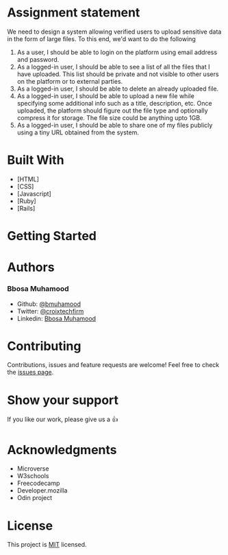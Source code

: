 # Assignment statement

We need to design a system allowing verified users to upload sensitive data in the form of large files. To this end, we'd want to do the following
  1.	As a user, I should be able to login on the platform using email address and password.
  2.	As a logged-in user, I should be able to see a list of all the files that I have uploaded. This list should be private and not visible to other users on the    platform or to external parties.
  3.	As a logged-in user, I should be able to delete an already uploaded file.
  4.	As a logged-in user, I should be able to upload a new file while specifying some additional info such as a title, description, etc. Once uploaded, the platform should figure out the file type and optionally compress it for storage. The file size could be anything upto 1GB.
  5.	As a logged-in user, I should be able to share one of my files publicly using a tiny URL obtained from the system.

# Built With

- [HTML]
- [CSS]
- [Javascript]
- [Ruby]
- [Rails]

# Getting Started

# Authors

### Bbosa Muhamood
- Github: [@bmuhamood](https://github.com/bmuhamood)
- Twitter: [@croixtechfirm](https://twitter.com/croixtechfirm)
- Linkedin: [Bbosa Muhamood](https://www.linkedin.com/in/bbosa-muhamood-06845576/)

# Contributing
Contributions, issues and feature requests are welcome!
Feel free to check the [issues page](https://github.com/bmuhamood/filesharing/issues).

# Show your support
If you like our work, please give us a :+1:

# Acknowledgments
- Microverse
- W3schools
- Freecodecamp
- Developer.mozilla
- Odin project

# License
This project is [MIT](https://opensource.org/licenses/MIT) licensed.
